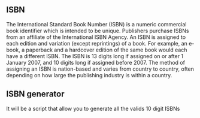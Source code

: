 ## ISBN
The International Standard Book Number (ISBN) is a numeric commercial book identifier which is intended to be unique.
Publishers purchase ISBNs from an affiliate of the International ISBN Agency.
An ISBN is assigned to each edition and variation (except reprintings) of a book. For example, an e-book, a paperback and a hardcover edition of the same book would each have a different ISBN. The ISBN is 13 digits long if assigned on or after 1 January 2007, and 10 digits long if assigned before 2007. The method of assigning an ISBN is nation-based and varies from country to country, often depending on how large the publishing industry is within a country.

## ISBN generator
It will be a script that allow you to generate all the valids 10 digit ISBNs 
